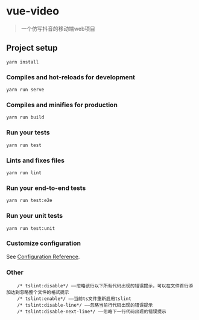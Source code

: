 # vue-video
> 一个仿写抖音的移动端web项目

## Project setup
```
yarn install
```

### Compiles and hot-reloads for development
```
yarn run serve
```

### Compiles and minifies for production
```
yarn run build
```

### Run your tests
```
yarn run test
```

### Lints and fixes files
```
yarn run lint
```

### Run your end-to-end tests
```
yarn run test:e2e
```

### Run your unit tests
```
yarn run test:unit
```

### Customize configuration
See [Configuration Reference](https://cli.vuejs.org/config/).

### Other
        /* tslint:disable*/ ——忽略该行以下所有代码出现的错误提示，可以在文件首行添加达到忽略整个文件的格式提示
        /* tslint:enable*/ ——当前ts文件重新启用tslint
        /* tslint:disable-line*/ ——忽略当前行代码出现的错误提示
        /* tslint:disable-next-line*/ ——忽略下一行代码出现的错误提示
